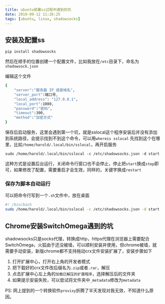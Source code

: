 ```yaml
---
title: ubuntu部署ss过程中遇到的坑
date: 2019-09-12 11:26:25
tags: [ubuntu, linux, shadowsocks]
---
```


## 安装及配置ss

`pip install shadowsocks`

然后在顺手的位置创建一个配置文件，比如我放在`/etc`目录下，命名为`shadowsock.json`

编辑这个文件

```bash
{
    "server":"服务器 IP 或是域名",
    "server_port":端口号,
    "local_address": "127.0.0.1",
    "local_port":1080,
    "password":"密码",
    "timeout":300,
    "method":"加密方式"
}
```

<!-- more -->

保存后启动服务，这里会遇到第一个坑，就是sslocal这个程序安装后并没有添加到系统路径，会提示找到不到这个命令，可以用`whereis sslocal` 先找到这个在哪里，比如`/home/harold/.local/bin/sslocal`，再开启服务

`sudo /home/harold/.local/bin/sslocal -c /etc/shadowsocks.json -d start`

这种方式是设置后台运行，关闭命令行窗口也不会停止，停止把`start`换成`stop`即可，如果修改了配置，需要重启才会生效，同样的，关键字换成`restart`

### 保存为脚本自动运行

可以把命令行写到一个`.sh`文件中，放在桌面

```bash
#! /bin/bash
sudo /home/harold/.local/bin/sslocal -c /etc/shadowsocks.json -d start
```



## Chrome安装SwitchOmega遇到的坑

shadowsocks只是socks代理，转换成http，https代理在浏览器上需要配合SwitchOmega，火狐由于还没被墙，可以顺利安装并使用，但chrome被墙，就需要手动安装，新版chrome都不支持拖动crx文件安装扩展了，安装步骤如下

1. 打开扩展中心，打开右上角的开发者模式
2. 把下载好的crx文件改后缀名为`.zip`或者`.rar`，解压
3. 点击扩展中心左上角的`加载已解压的扩展程序`，选择解压后的文件夹
4. 如果提示安装失败，可以尝试将文件夹中`_metadata`修改为`metadata`

PS: 网上提到的一个转换软件`provixy`折腾了半天发现对我无效，不知道什么原因。